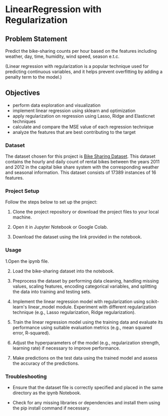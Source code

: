 # LinearRegression with Regularization

## Problem Statement

Predict the bike-sharing counts per hour based on the features including weather, day, time, humidity, wind speed, season e.t.c.

(Linear regression with regularization is a popular technique used for predicting continuous variables, and it helps prevent overfitting by adding a penalty term to the model.)

## Objectives

* perform data exploration and visualization
* implement linear regression using sklearn and optimization
* apply regularization on regression using Lasso, Ridge and Elasticnet techniques
* calculate and compare the MSE value of each regression technique
* analyze the features that are best contributing to the target

### Dataset

The dataset chosen for this project is [Bike Sharing Dataset](https://archive.ics.uci.edu/ml/datasets/bike+sharing+dataset).  This dataset contains the hourly and daily count of rental bikes between the years 2011 and 2012 in the capital bike share system with the corresponding weather and seasonal information. This dataset consists of 17389 instances of 16 features. 

### Project Setup
Follow the steps below to set up the project:

1. Clone the project repository or download the project files to your local machine.

2. Open it in Jupyter Notebook or Google Colab.

3. Download the dataset using the link provided in the notebook.

### Usage
1.Open the ipynb file.

2. Load the bike-sharing dataset into the notebook.

3. Preprocess the dataset by performing data cleaning, handling missing values, scaling features, encoding categorical variables, and splitting the data into training and testing sets.

4. Implement the linear regression model with regularization using scikit-learn's linear_model module. Experiment with different regularization technique (e.g., Lasso regularization, Ridge regularization).

5. Train the linear regression model using the training data and evaluate its performance using suitable evaluation metrics (e.g., mean squared error, R-squared).

6. Adjust the hyperparameters of the model (e.g., regularization strength, learning rate) if necessary to improve performance.

7. Make predictions on the test data using the trained model and assess the accuracy of the predictions.

### Troubleshooting
* Ensure that the dataset file is correctly specified and placed in the same directory as the ipynb Notebook.

* Check for any missing libraries or dependencies and install them using the pip install command if necessary.
